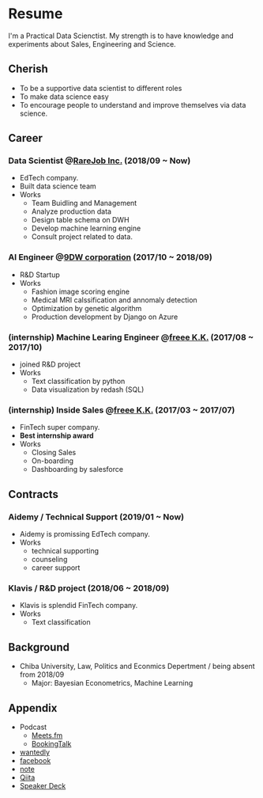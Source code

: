 # Resume 
I'm a Practical Data Scienctist. My strength is to have knowledge and experiments about Sales, Engineering and Science. 

## Cherish
- To be a supportive data scientist to different roles
- To make data science easy 
- To encourage people to understand and improve themselves via data science.

## Career 
### Data Scientist @[RareJob Inc.](https://www.rarejob.com/) (2018/09 ~ Now)
  - EdTech company.
  - Built data science team
  - Works
    - Team Buidling and Management
    - Analyze production data
    - Design table schema on DWH
    - Develop machine learning engine
    - Consult project related to data.

### AI Engineer @[9DW corporation](https://9dw.jp/) (2017/10 ~ 2018/09)
  - R&D Startup
  - Works
    - Fashion image scoring engine
    - Medical MRI calssification and annomaly detection
    - Optimization by genetic algorithm
    - Production development by Django on Azure

### (internship) Machine Learing Engineer @[freee K.K.](https://corp.freee.co.jp/) (2017/08 ~ 2017/10)
  - joined R&D project
  - Works
    - Text classification by python 
    - Data visualization by redash (SQL)

### (internship) Inside Sales @[freee K.K.](https://corp.freee.co.jp/) (2017/03 ~ 2017/07)
  - FinTech super company.
  - **Best internship award**
  - Works
    - Closing Sales
    - On-boarding
    - Dashboarding by salesforce
    
## Contracts
### Aidemy / Technical Support (2019/01 ~ Now)
  - Aidemy is promissing EdTech company.
  - Works
    - technical supporting 
    - counseling 
    - career support 

### Klavis / R&D project (2018/06 ~ 2018/09)
  - Klavis is splendid FinTech company. 
  - Works
    - Text classification
    
## Background
  - Chiba University, Law, Politics and Econmics Depertment / being absent from 2018/09
    - Major: Bayesian Econometrics, Machine Learning
    
## Appendix
  - Podcast
    - [Meets.fm](https://anchor.fm/meetsfm)
    - [BookingTalk](https://anchor.fm/booking-talk)
  - [wantedly](https://www.wantedly.com/users/99972307)
  - [facebook](https://www.facebook.com/hayata.yamamoto)
  - [note](https://note.mu/hayata_yamamoto)
  - [Qiita](https://qiita.com/hayata-yamamoto)
  - [Speaker Deck](https://speakerdeck.com/hayata_yamamoto)
